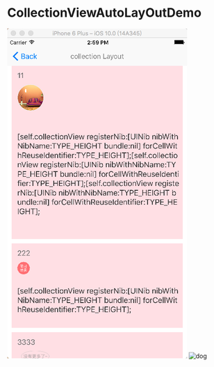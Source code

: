 # CollectionViewAutoLayOutDemo

![1](https://raw.githubusercontent.com/PZJMiao/CollectionViewAutoLayOutDemo/master/screenshot/1.png)
![dog](http://oeuzgmtp8.bkt.clouddn.com/tuchongeter/106d00045cd132bdf227)
